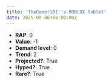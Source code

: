 ```yaml
---
title: 'TheGamer101''s ROBLOX Tablet'
date: 2025-08-06T00:00:00Z
---
```

- **RAP**: 0
- **Value**: -1
- **Demand level**: 0
- **Trend**: 2
- **Projected?**: True
- **Hyped?**: True
- **Rare?**: True
